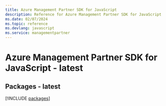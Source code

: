 ```yaml
---
title: Azure Management Partner SDK for JavaScript
description: Reference for Azure Management Partner SDK for JavaScript
ms.date: 02/07/2024
ms.topic: reference
ms.devlang: javascript
ms.service: managementpartner
---
```

# Azure Management Partner SDK for JavaScript - latest
## Packages - latest
[!INCLUDE [packages](management-partner-index.md)]